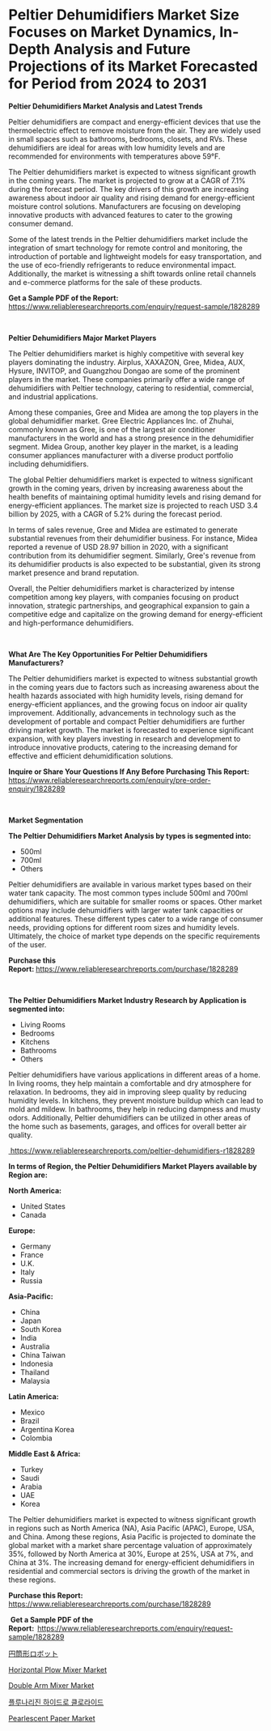 <p><h1>Peltier Dehumidifiers Market Size Focuses on Market Dynamics, In-Depth Analysis and Future Projections of its Market Forecasted for Period from 2024 to 2031</h1></p><p><strong>Peltier Dehumidifiers Market Analysis and Latest Trends</strong></p>
<p><p>Peltier dehumidifiers are compact and energy-efficient devices that use the thermoelectric effect to remove moisture from the air. They are widely used in small spaces such as bathrooms, bedrooms, closets, and RVs. These dehumidifiers are ideal for areas with low humidity levels and are recommended for environments with temperatures above 59°F.</p><p>The Peltier dehumidifiers market is expected to witness significant growth in the coming years. The market is projected to grow at a CAGR of 7.1% during the forecast period. The key drivers of this growth are increasing awareness about indoor air quality and rising demand for energy-efficient moisture control solutions. Manufacturers are focusing on developing innovative products with advanced features to cater to the growing consumer demand.</p><p>Some of the latest trends in the Peltier dehumidifiers market include the integration of smart technology for remote control and monitoring, the introduction of portable and lightweight models for easy transportation, and the use of eco-friendly refrigerants to reduce environmental impact. Additionally, the market is witnessing a shift towards online retail channels and e-commerce platforms for the sale of these products.</p></p>
<p><strong>Get a Sample PDF of the Report:&nbsp;</strong> <a href="https://www.reliableresearchreports.com/enquiry/request-sample/1828289">https://www.reliableresearchreports.com/enquiry/request-sample/1828289</a></p>
<p>&nbsp;</p>
<p><strong>Peltier Dehumidifiers Major Market Players</strong></p>
<p><p>The Peltier dehumidifiers market is highly competitive with several key players dominating the industry. Airplus, XAXAZON, Gree, Midea, AUX, Hysure, INVITOP, and Guangzhou Dongao are some of the prominent players in the market. These companies primarily offer a wide range of dehumidifiers with Peltier technology, catering to residential, commercial, and industrial applications.</p><p>Among these companies, Gree and Midea are among the top players in the global dehumidifier market. Gree Electric Appliances Inc. of Zhuhai, commonly known as Gree, is one of the largest air conditioner manufacturers in the world and has a strong presence in the dehumidifier segment. Midea Group, another key player in the market, is a leading consumer appliances manufacturer with a diverse product portfolio including dehumidifiers.</p><p>The global Peltier dehumidifiers market is expected to witness significant growth in the coming years, driven by increasing awareness about the health benefits of maintaining optimal humidity levels and rising demand for energy-efficient appliances. The market size is projected to reach USD 3.4 billion by 2025, with a CAGR of 5.2% during the forecast period.</p><p>In terms of sales revenue, Gree and Midea are estimated to generate substantial revenues from their dehumidifier business. For instance, Midea reported a revenue of USD 28.97 billion in 2020, with a significant contribution from its dehumidifier segment. Similarly, Gree's revenue from its dehumidifier products is also expected to be substantial, given its strong market presence and brand reputation.</p><p>Overall, the Peltier dehumidifiers market is characterized by intense competition among key players, with companies focusing on product innovation, strategic partnerships, and geographical expansion to gain a competitive edge and capitalize on the growing demand for energy-efficient and high-performance dehumidifiers.</p></p>
<p>&nbsp;</p>
<p><strong>What Are The Key Opportunities For Peltier Dehumidifiers Manufacturers?</strong></p>
<p><p>The Peltier dehumidifiers market is expected to witness substantial growth in the coming years due to factors such as increasing awareness about the health hazards associated with high humidity levels, rising demand for energy-efficient appliances, and the growing focus on indoor air quality improvement. Additionally, advancements in technology such as the development of portable and compact Peltier dehumidifiers are further driving market growth. The market is forecasted to experience significant expansion, with key players investing in research and development to introduce innovative products, catering to the increasing demand for effective and efficient dehumidification solutions.</p></p>
<p><strong>Inquire or Share Your Questions If Any Before Purchasing This Report:</strong> <a href="https://www.reliableresearchreports.com/enquiry/pre-order-enquiry/1828289">https://www.reliableresearchreports.com/enquiry/pre-order-enquiry/1828289</a></p>
<p>&nbsp;</p>
<p><strong>Market Segmentation</strong></p>
<p><strong>The Peltier Dehumidifiers Market Analysis by types is segmented into:</strong></p>
<p><ul><li>500ml</li><li>700ml</li><li>Others</li></ul></p>
<p><p>Peltier dehumidifiers are available in various market types based on their water tank capacity. The most common types include 500ml and 700ml dehumidifiers, which are suitable for smaller rooms or spaces. Other market options may include dehumidifiers with larger water tank capacities or additional features. These different types cater to a wide range of consumer needs, providing options for different room sizes and humidity levels. Ultimately, the choice of market type depends on the specific requirements of the user.</p></p>
<p><strong>Purchase this Report:&nbsp;</strong><a href="https://www.reliableresearchreports.com/purchase/1828289">https://www.reliableresearchreports.com/purchase/1828289</a></p>
<p>&nbsp;</p>
<p><strong>The Peltier Dehumidifiers Market Industry Research by Application is segmented into:</strong></p>
<p><ul><li>Living Rooms</li><li>Bedrooms</li><li>Kitchens</li><li>Bathrooms</li><li>Others</li></ul></p>
<p><p>Peltier dehumidifiers have various applications in different areas of a home. In living rooms, they help maintain a comfortable and dry atmosphere for relaxation. In bedrooms, they aid in improving sleep quality by reducing humidity levels. In kitchens, they prevent moisture buildup which can lead to mold and mildew. In bathrooms, they help in reducing dampness and musty odors. Additionally, Peltier dehumidifiers can be utilized in other areas of the home such as basements, garages, and offices for overall better air quality.</p></p>
<p><a href="https://www.reliableresearchreports.com/peltier-dehumidifiers-r1828289">&nbsp;https://www.reliableresearchreports.com/peltier-dehumidifiers-r1828289</a></p>
<p><strong>In terms of Region, the Peltier Dehumidifiers Market Players available by Region are:</strong></p>
<p>
    <p> <strong> North America: </strong>
        <ul>
            <li>United States</li>
            <li>Canada</li>
        </ul>
        </p> 
    <p> <strong> Europe: </strong>
        <ul>
            <li>Germany</li>
            <li>France</li>
            <li>U.K.</li>
            <li>Italy</li>
            <li>Russia</li>
        </ul>
        </p> 
    <p> <strong> Asia-Pacific: </strong>
        <ul>
            <li>China</li>
            <li>Japan</li>
            <li>South Korea</li>
            <li>India</li>
            <li>Australia</li>
            <li>China Taiwan</li>
            <li>Indonesia</li>
            <li>Thailand</li>
            <li>Malaysia</li>
        </ul>
        </p> 
    <p> <strong> Latin America: </strong>
        <ul>
            <li>Mexico</li>
            <li>Brazil</li>
            <li>Argentina Korea</li>
            <li>Colombia</li>
        </ul>
        </p> 
    <p> <strong> Middle East & Africa: </strong>
        <ul>
            <li>Turkey</li>
            <li>Saudi</li>
            <li>Arabia</li>
            <li>UAE</li>
            <li>Korea</li>
        </ul>
    </p>
    </p>
<p><p>The Peltier dehumidifiers market is expected to witness significant growth in regions such as North America (NA), Asia Pacific (APAC), Europe, USA, and China. Among these regions, Asia Pacific is projected to dominate the global market with a market share percentage valuation of approximately 35%, followed by North America at 30%, Europe at 25%, USA at 7%, and China at 3%. The increasing demand for energy-efficient dehumidifiers in residential and commercial sectors is driving the growth of the market in these regions.</p></p>
<p><strong>Purchase this Report: </strong><a href="https://www.reliableresearchreports.com/purchase/1828289">https://www.reliableresearchreports.com/purchase/1828289</a></p>
<p>&nbsp;<strong>Get a Sample PDF of the Report:&nbsp;&nbsp;</strong><a href="https://www.reliableresearchreports.com/enquiry/request-sample/1828289">https://www.reliableresearchreports.com/enquiry/request-sample/1828289</a></p>
<p><strong></strong></p>
<p><p><a href="https://github.com/dzy793153605/Market-Research-Report-List-1/blob/main/369598331065.md">円筒形ロボット</a></p><p><a href="https://github.com/marloy8/Market-Research-Report-List-4/blob/main/horizontal-plow-mixer-market.md">Horizontal Plow Mixer Market</a></p><p><a href="https://github.com/jj19131/Market-Research-Report-List-2/blob/main/double-arm-mixer-market.md">Double Arm Mixer Market</a></p><p><a href="https://medium.com/@moulafa/%ED%94%8C%EB%A3%A8%EB%82%98%EB%A6%AC%EC%A7%84-%EC%97%BC%ED%99%94%EB%AC%BC-%EC%8B%9C%EC%9E%A5-%EB%B3%B4%EA%B3%A0%EC%84%9C%EB%8A%94-%EC%9D%B4-%EC%8B%9C%EC%9E%A5%EC%9D%98-%EC%B5%9C%EC%8B%A0-%ED%8A%B8%EB%A0%8C%EB%93%9C%EC%99%80-%EC%84%B1%EC%9E%A5-%EA%B8%B0%ED%9A%8C%EB%A5%BC-%EB%B3%B4%EC%97%AC%EC%A4%8D%EB%8B%88%EB%8B%A4-c4ebc54c6d80">플루나리진 하이드로 클로라이드</a></p><p><a href="https://issuu.com/reportprime-2/docs/pearlescent-paper-market-size-2030.pptx">Pearlescent Paper Market</a></p></p>
